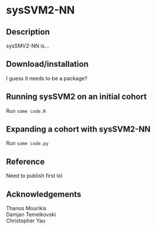 # sysSVM2-NN

## Description
sysSMV2-NN is...


## Download/installation
I guess it needs to be a package?


## Running sysSVM2 on an initial cohort
Run ```some code.R```


## Expanding a cohort with sysSVM2-NN
Run ```some code.py```


## Reference
Need to publish first lol


## Acknowledgements
Thanos Mourikis\
Damjan Temelkovski\
Christopher Yau
